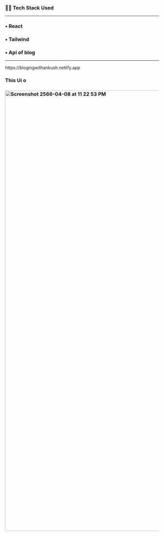 <h3>👨‍💻 Tech Stack Used</h3>
<hr>
<h3>&#x2022; React</h3>
<h3>&#x2022; Tailwind</h3>
<h3>&#x2022; Api of blog</h3>
<hr>
<p> https://blogingwithankush.netlify.app<p/>

<h3> This Ui o<h3/>
<img width="1440" alt="Screenshot 2566-04-08 at 11 22 53 PM" src="https://user-images.githubusercontent.com/84925305/230735945-2e8aff14-2ebe-4359-b6ad-08ca0d626469.png">
